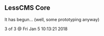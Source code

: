 LessCMS Core
------------

It has begun... (well, some prototyping anyway)

3 of 3 @ Fri Jan  5 10:13:21 2018
